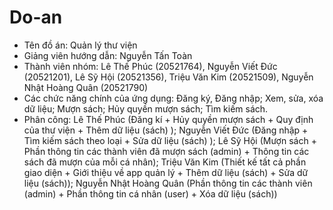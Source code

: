 # Do-an
- Tên đồ án: Quản lý thư viện
- Giảng viên hướng dẫn: Nguyễn Tấn Toàn
- Thành viên nhóm:
    Lê Thế Phúc                 (20521764),
    Nguyễn Viết Đức             (20521201),
    Lê Sỹ Hội                   (20521356),
    Triệu Văn Kim               (20521509),
    Nguyễn Nhật Hoàng Quân      (20521790)
- Các chức năng chính của ứng dụng: Đăng ký, Đăng nhập; Xem, sửa, xóa dữ liệu; Mượn sách; Hủy quyền mượn sách; Tìm kiếm sách.
- Phân công: Lê Thế Phúc (Đăng kí + Hủy quyền mượn sách + Quy định của thư viện + Thêm dữ liệu (sách) ); Nguyễn Viết Đức (Đăng nhập + Tìm kiếm sách theo loại +  Sửa dữ liệu (sách) ); Lê Sỹ Hội (Mượn sách + Phần thông tin các thành viên đã mượn sách (admin) + Thông tin các sách đã mượn của mỗi cá nhân); Triệu Văn Kim (Thiết kế tất cả phần giao diện + Giới thiệu về app quản lý + Thêm dữ liệu (sách) + Sửa dữ liệu (sách)); Nguyễn Nhật Hoàng Quân (Phần thông tin các thành viên (admin) + Phần thông tin cá nhân (user) + Xóa dữ liệu (sách))
